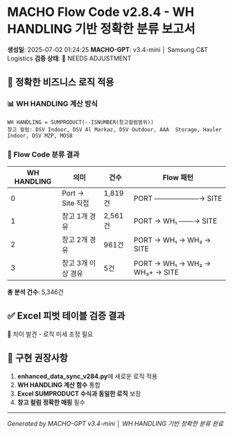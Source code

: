 # MACHO Flow Code v2.8.4 - WH HANDLING 기반 정확한 분류 보고서

**생성일**: 2025-07-02 01:24:25
**MACHO-GPT**: v3.4-mini │ Samsung C&T Logistics
**검증 상태**: 🔧 NEEDS ADJUSTMENT

## 🎯 정확한 비즈니스 로직 적용

### 📊 WH HANDLING 계산 방식
```
WH HANDLING = SUMPRODUCT(--ISNUMBER(창고컬럼범위))
창고 컬럼: DSV Indoor, DSV Al Markaz, DSV Outdoor, AAA  Storage, Hauler Indoor, DSV MZP, MOSB
```

### 🚚 Flow Code 분류 결과

| WH HANDLING | 의미 | 건수 | Flow 패턴 |
|-------------|------|------|-----------|
| 0 | Port → Site 직접 | 1,819건 | PORT ─────────→ SITE |
| 1 | 창고 1개 경유 | 2,561건 | PORT → WH₁ ───→ SITE |
| 2 | 창고 2개 경유 | 961건 | PORT → WH₁ → WH₂ → SITE |
| 3 | 창고 3개 이상 경유 | 5건 | PORT → WH₁ → WH₂ → WH₃+ → SITE |

**총 분석 건수**: 5,346건

## ✅ Excel 피벗 테이블 검증 결과

🔧 차이 발견 - 로직 미세 조정 필요

## 🔧 구현 권장사항

1. **enhanced_data_sync_v284.py**에 새로운 로직 적용
2. **WH HANDLING 계산 함수** 통합
3. **Excel SUMPRODUCT 수식과 동일한 로직** 보장
4. **창고 컬럼 정확한 매핑** 필수

---
*Generated by MACHO-GPT v3.4-mini │ WH HANDLING 기반 정확한 분류 완료*
